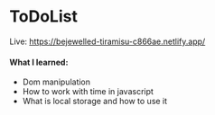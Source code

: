 # ToDoList

Live: https://bejewelled-tiramisu-c866ae.netlify.app/

#### What I learned:
- Dom manipulation
- How to work with time in javascript
- What is local storage and how to use it
